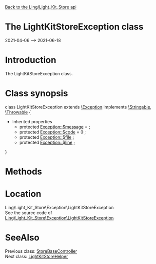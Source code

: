 [Back to the Ling/Light_Kit_Store api](https://github.com/lingtalfi/Light_Kit_Store/blob/master/doc/api/Ling/Light_Kit_Store.md)



The LightKitStoreException class
================
2021-04-06 --> 2021-06-18






Introduction
============

The LightKitStoreException class.



Class synopsis
==============


class <span class="pl-k">LightKitStoreException</span> extends [\Exception](http://php.net/manual/en/class.exception.php) implements [\Stringable](https://wiki.php.net/rfc/stringable), [\Throwable](http://php.net/manual/en/class.throwable.php) {

- Inherited properties
    - protected  [Exception::$message](#property-message) =  ;
    - protected  [Exception::$code](#property-code) = 0 ;
    - protected  [Exception::$file](#property-file) ;
    - protected  [Exception::$line](#property-line) ;

}






Methods
==============






Location
=============
Ling\Light_Kit_Store\Exception\LightKitStoreException<br>
See the source code of [Ling\Light_Kit_Store\Exception\LightKitStoreException](https://github.com/lingtalfi/Light_Kit_Store/blob/master/Exception/LightKitStoreException.php)



SeeAlso
==============
Previous class: [StoreBaseController](https://github.com/lingtalfi/Light_Kit_Store/blob/master/doc/api/Ling/Light_Kit_Store/Controller/StoreBaseController.md)<br>Next class: [LightKitStoreHelper](https://github.com/lingtalfi/Light_Kit_Store/blob/master/doc/api/Ling/Light_Kit_Store/Helper/LightKitStoreHelper.md)<br>
